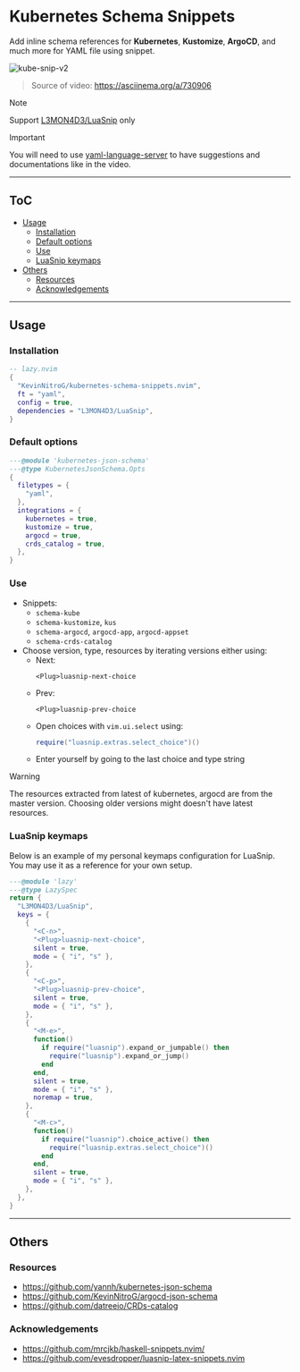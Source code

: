 # Kubernetes Schema Snippets

Add inline schema references for **Kubernetes**, **Kustomize**, **ArgoCD**, and much more for YAML file using snippet.

![kube-snip-v2](https://github.com/user-attachments/assets/7dceae16-ea98-43f2-986e-37685cf03f2e)
> Source of video: <https://asciinema.org/a/730906>

> [!NOTE]
> Support [L3MON4D3/LuaSnip](https://github.com/L3MON4D3/LuaSnip) only

> [!IMPORTANT]
> You will need to use [yaml-language-server](https://github.com/redhat-developer/yaml-language-server) to have suggestions and documentations like in the video.

---

## ToC

<!-- START doctoc generated TOC please keep comment here to allow auto update -->
<!-- DON'T EDIT THIS SECTION, INSTEAD RE-RUN doctoc TO UPDATE -->

- [Usage](#usage)
  - [Installation](#installation)
  - [Default options](#default-options)
  - [Use](#use)
  - [LuaSnip keymaps](#luasnip-keymaps)
- [Others](#others)
  - [Resources](#resources)
  - [Acknowledgements](#acknowledgements)

<!-- END doctoc generated TOC please keep comment here to allow auto update -->

---

## Usage

### Installation

```lua
-- lazy.nvim
{
  "KevinNitroG/kubernetes-schema-snippets.nvim",
  ft = "yaml",
  config = true,
  dependencies = "L3MON4D3/LuaSnip",
}
```

### Default options

```lua
---@module 'kubernetes-json-schema'
---@type KubernetesJsonSchema.Opts
{
  filetypes = {
    "yaml",
  },
  integrations = {
    kubernetes = true,
    kustomize = true,
    argocd = true,
    crds_catalog = true,
  },
}
```

### Use

- Snippets:
  - `schema-kube`
  - `schema-kustomize`, `kus`
  - `schema-argocd`, `argocd-app`, `argocd-appset`
  - `schema-crds-catalog`
- Choose version, type, resources by iterating versions either using:
  - Next:
    ```vim
    <Plug>luasnip-next-choice
    ```
  - Prev:
    ```vim
    <Plug>luasnip-prev-choice
    ```
  - Open choices with `vim.ui.select` using:
    ```lua
    require("luasnip.extras.select_choice")()
    ```
  - Enter yourself by going to the last choice and type string

> [!WARNING]
>
> The resources extracted from latest of kubernetes, argocd are from the master version. Choosing older versions might doesn't have latest resources.

### LuaSnip keymaps

Below is an example of my personal keymaps configuration for LuaSnip. You may use it as a reference for your own setup.

```lua
---@module 'lazy'
---@type LazySpec
return {
  "L3MON4D3/LuaSnip",
  keys = {
    {
      "<C-n>",
      "<Plug>luasnip-next-choice",
      silent = true,
      mode = { "i", "s" },
    },
    {
      "<C-p>",
      "<Plug>luasnip-prev-choice",
      silent = true,
      mode = { "i", "s" },
    },
    {
      "<M-e>",
      function()
        if require("luasnip").expand_or_jumpable() then
          require("luasnip").expand_or_jump()
        end
      end,
      silent = true,
      mode = { "i", "s" },
      noremap = true,
    },
    {
      "<M-c>",
      function()
        if require("luasnip").choice_active() then
          require("luasnip.extras.select_choice")()
        end
      end,
      silent = true,
      mode = { "i", "s" },
    },
  },
}
```

---

## Others

### Resources

- <https://github.com/yannh/kubernetes-json-schema>
- <https://github.com/KevinNitroG/argocd-json-schema>
- <https://github.com/datreeio/CRDs-catalog>

### Acknowledgements

- <https://github.com/mrcjkb/haskell-snippets.nvim/>
- <https://github.com/evesdropper/luasnip-latex-snippets.nvim>
